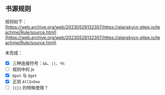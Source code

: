 ## 书源规则

规则如下：
[https://web.archive.org/web/20230528132307/https://alanskycn.gitee.io/teachme/Rule/source.html](https://web.archive.org/web/20230528132307/https://alanskycn.gitee.io/teachme/Rule/source.html)

未完成：
- [x] 三种连接符号：`&&`、`||`、`%%`
- [ ] 规则中的 js
- [x] `@put` 与 `@get`
- [x] 正则 `AllInOne`
- [ ] `{{}}` 的特殊使用？
